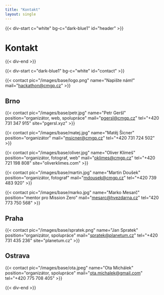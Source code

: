 ```yaml
---
title: "Kontakt"
layout: single
---
```


{{< div-start c="white" bg-c="dark-blue1" id="header" >}}

# Kontakt

{{< div-end >}}

{{< div-start c="dark-blue1" bg-c="white" id="contact" >}}

{{< contact pic="/images/base/logo.png" name="Napište nám!" mail="hackathon@cmgp.cz" >}}

## Brno

{{< contact pic="/images/base/petr.jpg" name="Petr Geršl" position="organizátor, web, spolupráce" mail="pgersl@cmgp.cz" tel="+420 731 347 915" site="pgersl.xyz" >}}

{{< contact pic="/images/base/matej.jpg" name="Matěj Šicner" position="organizátor" mail="msicner@cmgp.cz" tel="+420 731 724 502" >}}

{{< contact pic="/images/base/oliver.jpg" name="Oliver Klimeš" position="organizátor, fotograf, web" mail="oklimes@cmgp.cz" tel="+420 721 198 808" site="oliverklimes.com" >}}

{{< contact pic="/images/base/martin.jpg" name="Martin Doušek" position="organizátor, fotograf" mail="mdousek@cmgp.cz" tel="+420 739 483 920" >}}

{{< contact pic="/images/base/marko.jpg" name="Marko Mesarč" position="mentor pro Mission Zero" mail="mesarc@hvezdarna.cz" tel="420 773 750 568" >}}

## Praha

{{< contact pic="/images/base/spratek.png" name="Jan Spratek" position="organizátor, spolupráce" mail="spratek@planetum.cz" tel="+420 731 435 236" site="planetum.cz" >}}

## Ostrava

{{< contact pic="/images/base/ota.jpeg" name="Ota Michálek" position="organizátor, spolupráce" mail="ota.michalek@gmail.com" tel="+420 775 708 405" >}}

{{< div-end >}}